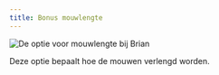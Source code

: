 ```yaml
---
title: Bonus mouwlengte
---
```


![De optie voor mouwlengte bij Brian](./sleevelengthbonus.svg)

Deze optie bepaalt hoe de mouwen verlengd worden.